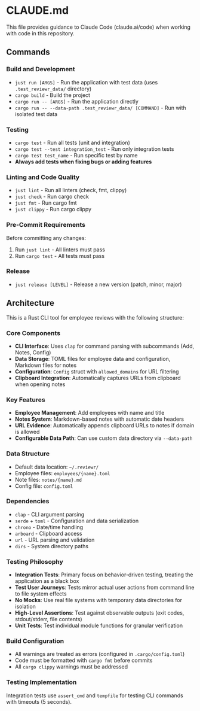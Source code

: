 # CLAUDE.md

This file provides guidance to Claude Code (claude.ai/code) when working with code in this repository.

## Commands

### Build and Development
- `just run [ARGS]` - Run the application with test data (uses `.test_reviewr_data/` directory)
- `cargo build` - Build the project
- `cargo run -- [ARGS]` - Run the application directly
- `cargo run -- --data-path .test_reviewr_data/ [COMMAND]` - Run with isolated test data

### Testing
- `cargo test` - Run all tests (unit and integration)
- `cargo test --test integration_test` - Run only integration tests
- `cargo test test_name` - Run specific test by name
- **Always add tests when fixing bugs or adding features**

### Linting and Code Quality
- `just lint` - Run all linters (check, fmt, clippy)
- `just check` - Run cargo check
- `just fmt` - Run cargo fmt
- `just clippy` - Run cargo clippy

### Pre-Commit Requirements
Before committing any changes:
1. Run `just lint` - All linters must pass
2. Run `cargo test` - All tests must pass

### Release
- `just release [LEVEL]` - Release a new version (patch, minor, major)

## Architecture

This is a Rust CLI tool for employee reviews with the following structure:

### Core Components
- **CLI Interface**: Uses `clap` for command parsing with subcommands (Add, Notes, Config)
- **Data Storage**: TOML files for employee data and configuration, Markdown files for notes
- **Configuration**: `Config` struct with `allowed_domains` for URL filtering
- **Clipboard Integration**: Automatically captures URLs from clipboard when opening notes

### Key Features
- **Employee Management**: Add employees with name and title
- **Notes System**: Markdown-based notes with automatic date headers
- **URL Evidence**: Automatically appends clipboard URLs to notes if domain is allowed
- **Configurable Data Path**: Can use custom data directory via `--data-path`

### Data Structure
- Default data location: `~/.reviewr/`
- Employee files: `employees/{name}.toml`
- Note files: `notes/{name}.md`
- Config file: `config.toml`

### Dependencies
- `clap` - CLI argument parsing
- `serde` + `toml` - Configuration and data serialization
- `chrono` - Date/time handling
- `arboard` - Clipboard access
- `url` - URL parsing and validation
- `dirs` - System directory paths

### Testing Philosophy
- **Integration Tests**: Primary focus on behavior-driven testing, treating the application as a black box
- **Test User Journeys**: Tests mirror actual user actions from command line to file system effects
- **No Mocks**: Use real file systems with temporary data directories for isolation
- **High-Level Assertions**: Test against observable outputs (exit codes, stdout/stderr, file contents)
- **Unit Tests**: Test individual module functions for granular verification

### Build Configuration
- All warnings are treated as errors (configured in `.cargo/config.toml`)
- Code must be formatted with `cargo fmt` before commits
- All `cargo clippy` warnings must be addressed

### Testing Implementation
Integration tests use `assert_cmd` and `tempfile` for testing CLI commands with timeouts (5 seconds).
